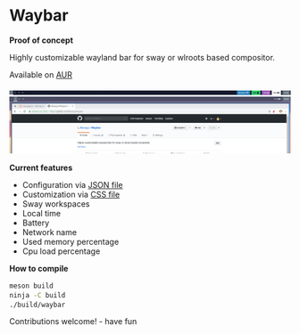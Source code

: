 # Waybar
**Proof of concept**

Highly customizable wayland bar for sway or wlroots based compositor.

Available on [AUR](https://aur.archlinux.org/packages/waybar-git/)

![Waybar](https://raw.githubusercontent.com/alexays/waybar/master/preview-2.png)
![Waybar](https://raw.githubusercontent.com/alexays/waybar/master/preview.png)

**Current features**
- Configuration via [JSON file](./resources/config)
- Customization via [CSS file](./resources/style.css)
- Sway workspaces
- Local time
- Battery
- Network name
- Used memory percentage
- Cpu load percentage

**How to compile**

```bash
meson build
ninja -C build
./build/waybar
```

Contributions welcome! - have fun
